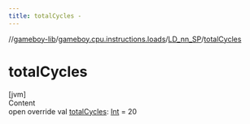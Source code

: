 ```yaml
---
title: totalCycles -
---
```

//[gameboy-lib](../../index.md)/[gameboy.cpu.instructions.loads](../index.md)/[LD_nn_SP](index.md)/[totalCycles](total-cycles.md)



# totalCycles  
[jvm]  
Content  
open override val [totalCycles](total-cycles.md): [Int](https://kotlinlang.org/api/latest/jvm/stdlib/kotlin/-int/index.html) = 20  



